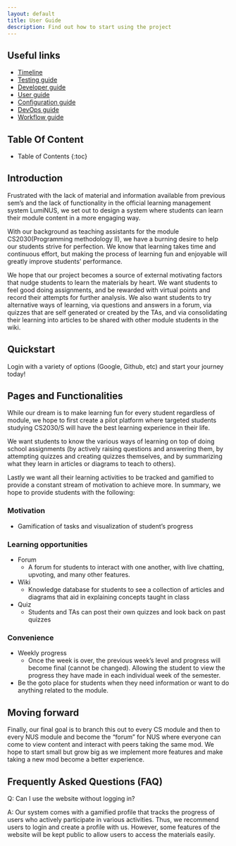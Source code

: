 ```yaml
---
layout: default
title: User Guide
description: Find out how to start using the project
---
```


## **Useful links**
- [Timeline](Timeline)
- [Testing guide](TestingGuide)
- [Developer guide](DeveloperGuide)
- [User guide](UserGuide)
- [Configuration guide](ConfigurationGuide)
- [DevOps guide](DevOpsGuide)
- [Workflow guide](WorkflowGuide)

## **Table Of Content**

* Table of Contents 
{:toc}

## **Introduction**
Frustrated with the lack of material and information available from previous sem’s and the lack of functionality in the official learning management system LumiNUS, we set out to design a system where students can learn their module content in a more engaging way.

With our background as teaching assistants for the module CS2030(Programming methodology II), we have a burning desire to help our students strive for perfection. We know that learning takes time and continuous effort, but making the process of learning fun and enjoyable will greatly improve students’ performance. 

We hope that our project becomes a source of external motivating factors that nudge students to learn the materials by heart. We want students to feel good doing assignments, and be rewarded with virtual points and record their attempts for further analysis. We also want students to try alternative ways of learning, via questions and answers in a forum, via quizzes that are self generated or created by the TAs, and via consolidating their learning into articles to be shared with other module students in the wiki.

## **Quickstart**
Login with a variety of options (Google, Github, etc) and start your journey today!

## **Pages and Functionalities**
While our dream is to make learning fun for every student regardless of module, we hope to first create a pilot platform where targeted students studying CS2030/S will have the best learning experience in their life.

We want students to know the various ways of learning on top of doing school assignments (by actively raising questions and answering them, by attempting quizzes and creating quizzes themselves, and by summarizing what they learn in articles or diagrams to teach to others). 

Lastly we want all their learning activities to be tracked and gamified to provide a constant stream of motivation to achieve more. In summary, we hope to provide students with the following:

### **Motivation**
- Gamification of tasks and visualization of student’s progress

### **Learning opportunities**

- Forum
  - A forum for students to interact with one another, with live chatting, upvoting, and many other features.
- Wiki
  - Knowledge database for students to see a collection of articles and diagrams that aid in explaining concepts taught in class
- Quiz 
  - Students and TAs can post their own quizzes and look back on past quizzes

### **Convenience** 
- Weekly progress
  - Once the week is over, the previous week’s level and progress will become final (cannot be changed). 
  Allowing the student to view the progress they have made in each individual week of the semester. 
- Be the goto place for students when they need information or want to do anything related to the module.


## **Moving forward**
Finally, our final goal is to branch this out to every CS module and then to every NUS module and become the “forum” for NUS where everyone can come to view content and interact with peers taking the same mod. We hope to start small but grow big as we implement more features and make taking a new mod become a better experience. 


## **Frequently Asked Questions (FAQ)**

Q: Can I use the website without logging in?

A: Our system comes with a gamified profile that tracks the progress of users who actively participate in various activities. Thus, we recommend users to login and create a profile with us. However, some features of the website will be kept public to allow users to access the materials easily.